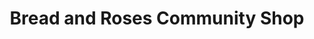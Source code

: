 ---
title: "Bread and Roses Community Shop"
url: /gainsborough/bread-and-roses-community-shop/
shop: Allgemein
---